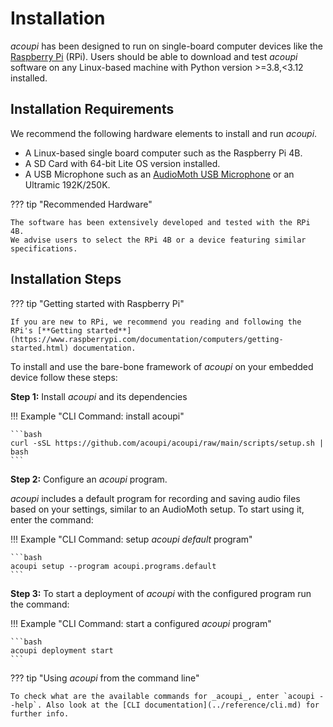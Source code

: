 # Installation

_acoupi_ has been designed to run on single-board computer devices like the [Raspberry Pi](https://www.raspberrypi.org/) (RPi).
Users should be able to download and test _acoupi_ software on any Linux-based machine with Python version >=3.8,<3.12 installed.

## Installation Requirements

We recommend the following hardware elements to install and run _acoupi_.

- A Linux-based single board computer such as the Raspberry Pi 4B.
- A SD Card with 64-bit Lite OS version installed.
- A USB Microphone such as an [AudioMoth USB Microphone](https://www.openacousticdevices.info/audiomoth) or an Ultramic 192K/250K.

??? tip "Recommended Hardware"

    The software has been extensively developed and tested with the RPi 4B.
    We advise users to select the RPi 4B or a device featuring similar specifications.

## Installation Steps

??? tip "Getting started with Raspberry Pi"

    If you are new to RPi, we recommend you reading and following the RPi's [**Getting started**](https://www.raspberrypi.com/documentation/computers/getting-started.html) documentation.

To install and use the bare-bone framework of _acoupi_ on your embedded device follow these steps:

**Step 1:** Install _acoupi_ and its dependencies

!!! Example "CLI Command: install acoupi"

    ```bash
    curl -sSL https://github.com/acoupi/acoupi/raw/main/scripts/setup.sh | bash
    ```

**Step 2:** Configure an _acoupi_ program.

_acoupi_ includes a default program for recording and saving audio files based on your settings, similar to an AudioMoth setup.
To start using it, enter the command:

!!! Example "CLI Command: setup _acoupi default_ program"

    ```bash
    acoupi setup --program acoupi.programs.default
    ```

**Step 3:** To start a deployment of _acoupi_ with the configured program run the command:

!!! Example "CLI Command: start a configured _acoupi_ program"

    ```bash
    acoupi deployment start
    ```

??? tip "Using _acoupi_ from the command line"

    To check what are the available commands for _acoupi_, enter `acoupi --help`. Also look at the [CLI documentation](../reference/cli.md) for further info.
